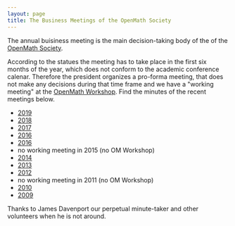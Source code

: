 ```yaml
---
layout: page
title: The Business Meetings of the OpenMath Society
---
```


The annual buisiness meeting is the main decision-taking body of the of the
[OpenMath Society](.).

According to the statues the meeting has to take place in the first six months of the
year, which does not conform to the academic conference calenar. Therefore the president
organizes a pro-forma meeting, that does not make any decisions during that time frame and
we have a "working meeting" at the [OpenMath Workshop](../meetings). Find the minutes of
the recent meetings below. 

* [2019](../public/minutes/OM2019.pdf) 
* [2018](../public/minutes/OM2018.pdf) 
* [2017](../public/minutes/OM2017.pdf) 
* [2016](../public/minutes/OM2016.pdf)
* [2016](../public/minutes/OM2016.pdf)
* no working meeting in 2015 (no OM Workshop)
* [2014](../public/minutes/OM2014.pdf)
* [2013](../public/minutes/OM2013.pdf)
* [2012](../public/minutes/OM2012.pdf)
* no working meeting in 2011 (no OM Workshop)
* [2010](../public/minutes/OM2010.pdf)
* [2009](../public/minutes/OM2009.pdf)

Thanks to James Davenport our perpetual minute-taker and other volunteers when he is not
around. 

